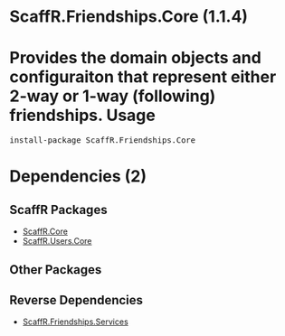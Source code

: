 ﻿ScaffR.Friendships.Core (1.1.4)
======
Provides the domain objects and configuraiton that represent either 2-way or 1-way (following) friendships.
Usage
======
<pre>install-package ScaffR.Friendships.Core</pre>
Dependencies (2)
=====

ScaffR Packages
------
* [ScaffR.Core](https://github.com/wcpro/ScaffR/tree/master/src/ScaffR.Core)
* [ScaffR.Users.Core](https://github.com/wcpro/ScaffR/tree/master/src/ScaffR.Users.Core)

Other Packages
------

Reverse Dependencies
-----
* [ScaffR.Friendships.Services](https://github.com/wcpro/ScaffR/tree/master/src/ScaffR.Friendships.Services)
